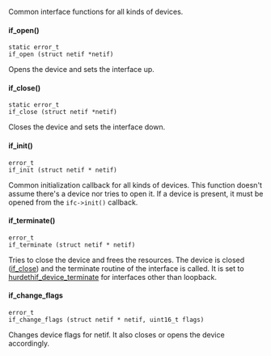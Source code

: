Common interface functions for all kinds of devices.

#### if_open() #####
    static error_t
    if_open (struct netif *netif)

Opens the device and sets the interface up.

#### if_close() #####
    static error_t
    if_close (struct netif *netif)

Closes the device and sets the interface down.

#### if_init() #####
    error_t
    if_init (struct netif * netif)

Common initialization callback for all kinds of devices. 
This function doesn't assume there's a device nor tries to open it.
If a device is present, it must be opened from the `ifc->init()` callback.

#### if_terminate() #####
    error_t
    if_terminate (struct netif * netif)

Tries to close the device and frees the resources. The device is closed ([if_close](/files/port/netif/ifcommon.c)) and the terminate routine of the interface is called. It is set to [hurdethif_device_terminate](/files/port/netif/hurdethif.c) for interfaces other than loopback.

#### if_change_flags #####
    error_t
    if_change_flags (struct netif * netif, uint16_t flags)

Changes device flags for netif. It also closes or opens the device accordingly.
